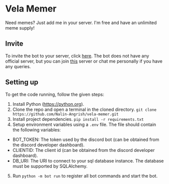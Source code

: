 # Vela Memer
Need memes? Just add me in your server. I'm free and have an unlimited meme supply!

## Invite
To invite the bot to your server, click [here](https://discord.com/api/oauth2/authorize?client_id=994950920163049502&permissions=18432&scope=applications.commands%20bot). The bot does not have any official server, but you can join [this](https://dsc.gg/summersun) server or chat me personally if you have any queries. 

## Setting up
To get the code running, follow the given steps:
1. Install Python (https://python.org).
2. Clone the repo and open a terminal in the cloned directory. 
  `git clone https://github.com/Nalin-Angrish/vela-memer.git`
3. Install project dependencies.
  `pip install -r requirements.txt`
4. Setup environment variables using a `.env` file. The file should contain the following variables:
  - BOT_TOKEN: The token used by the discord bot (can be obtained from the discord developer dashboard).
  - CLIENTID: The client id (can be obtained from the discord developer dashboard).
  - DB_URI: The URI to connect to your sql database instance. The database must be supported by SQLAlchemy.
5. Run `python -m bot run` to register all bot commands and start the bot.